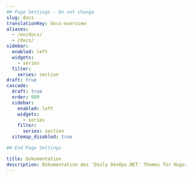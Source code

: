 ```yaml
---
## Page Settings - Do not change
slug: docs
translationKey: docs-overview
aliases:
  - /en/docs/
  - /docs/
sidebar:
  enabled: left
  widgets:
    - series
  filter:
    series: section
draft: true
cascade:
  draft: true
  order: 999
  sidebar:
    enabled: left
    widgets:
      - series
    filter:
      series: section
  sitemap_disabled: true

## End Page Settings

title: Dokumentation
description: Dokumentation des 'Daily DevOps.NET' Themes für Hugo.
---
```

